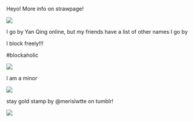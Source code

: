 




Heyo! More info on strawpage!

<img src="https://github.com/user-attachments/assets/061d031a-fcff-4079-bdb4-ca38531300a4" />

I go by Yan Qing online, but my friends have a list of other names I go by


I block freely!!!

#blockaholic

<img src="https://64.media.tumblr.com/a1119b09f2c93b4bb4f88678f4107c0f/3bf9185d18abb95b-43/s250x400/8cd044823220488a42cbf66a32ec4046bed19dde.gifv">


I am a minor

<img src="https://github.com/user-attachments/assets/04bf0715-1cb5-4428-a410-3b59cf8de1da" />


stay gold stamp by @merislwtte on tumblr!


<img src="https://github.com/user-attachments/assets/c8eb7f83-8f15-4be1-9148-e24b73143d22" />


